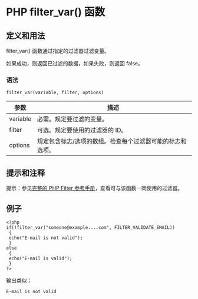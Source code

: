 # PHP filter_var() 函数



## 定义和用法

filter_var() 函数通过指定的过滤器过滤变量。

如果成功，则返回已过滤的数据，如果失败，则返回 false。

### 语法

```
filter_var(variable, filter, options)
```

| 参数 | 描述 |
| --- | --- |
| variable | 必需。规定要过滤的变量。 |
| filter | 可选。规定要使用的过滤器的 ID。 |
| options | 规定包含标志/选项的数组。检查每个过滤器可能的标志和选项。 |

## 提示和注释

提示：参见[完整的 PHP Filter 参考手册](/php/php_ref_filter.asp "PHP Filter 函数")，查看可与该函数一同使用的过滤器。

## 例子

```
<?php
if(!filter_var("someone@example....com", FILTER_VALIDATE_EMAIL))
 {
 echo("E-mail is not valid");
 }
else
 {
 echo("E-mail is valid");
 }
?>
```

输出类似：

```
E-mail is not valid
```




